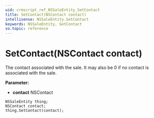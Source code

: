 ```yaml
---
uid: crmscript_ref_NSSaleEntity_SetContact
title: SetContact(NSContact contact)
intellisense: NSSaleEntity.SetContact
keywords: NSSaleEntity, GetContact
so.topic: reference
---
```


# SetContact(NSContact contact)

The contact associated with the sale. It may also be 0 if no contact is associated with the sale.

**Parameter:** 
* **contact** NSContact

```crmscript
NSSaleEntity thing;
NSContact contact;
thing.SetContact(contact);
```

